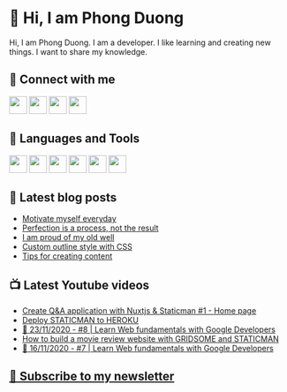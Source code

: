 # 👋 Hi, I am Phong Duong

Hi, I am Phong Duong. I am a developer. I like learning and creating new things. I want to share my knowledge.

## 🔗 Connect with me

[<img height="32" width="32" src="https://cdn.jsdelivr.net/npm/simple-icons@v3/icons/youtube.svg" />](https://www.youtube.com/channel/UCXykqt3V2-9bYXKWZRcH0rA)
[<img height="32" width="32" src="https://cdn.jsdelivr.net/npm/simple-icons@v3/icons/twitter.svg" />](https://twitter.com/koo_gio)
[<img height="32" width="32" src="https://cdn.jsdelivr.net/npm/simple-icons@v3/icons/facebook.svg" />](https://www.facebook.com/koogio)
[<img height="32" width="32" src="https://cdn.jsdelivr.net/npm/simple-icons@v3/icons/linkedin.svg" />](https://www.linkedin.com/in/phong-duong/)

## 🧰 Languages and Tools

[<img height="32" width="32" src="https://cdn.jsdelivr.net/npm/simple-icons@v3/icons/javascript.svg" />](javascript)
[<img height="32" width="32" src="https://cdn.jsdelivr.net/npm/simple-icons@v3/icons/html5.svg" />](html5)
[<img height="32" width="32" src="https://cdn.jsdelivr.net/npm/simple-icons@v3/icons/css3.svg" />](css3)
[<img height="32" width="32" src="https://cdn.jsdelivr.net/npm/simple-icons@v3/icons/node-dot-js.svg" />](nodejs)
[<img height="32" width="32" src="https://cdn.jsdelivr.net/npm/simple-icons@v3/icons/react.svg" />](react)
[<img height="32" width="32" src="https://cdn.jsdelivr.net/npm/simple-icons@v3/icons/vue-dot-js.svg" />](vue)

## 📝 Latest blog posts

<!-- BLOG-POST-LIST:START -->
- [Motivate myself everyday](https://phongduong.dev/blog/motivate-myself-everyday/)
- [Perfection is a process, not the result](https://phongduong.dev/blog/perfection-is-a-process-not-the-result/)
- [I am proud of my old well](https://phongduong.dev/blog/i-am-proud-of-my-old-well/)
- [Custom outline style with CSS](https://phongduong.dev/blog/custom-outline-style-with-css/)
- [Tips for creating content](https://phongduong.dev/blog/tips-for-creating-content/)
<!-- BLOG-POST-LIST:END -->

## 📺 Latest Youtube videos

<!-- YOUTUBE-VIDEO-LIST:START -->
- [Create Q&A application with Nuxtjs & Staticman #1 - Home page](https://www.youtube.com/watch?v=34A_8s0zLyM)
- [Deploy STATICMAN to HEROKU](https://www.youtube.com/watch?v=zGjurInY9MU)
- [🔴 23/11/2020 - #8 |  Learn Web fundamentals with Google Developers](https://www.youtube.com/watch?v=FOryKGk36gU)
- [How to build a movie review website with GRIDSOME and STATICMAN](https://www.youtube.com/watch?v=3_tMjxfsd64)
- [🔴 16/11/2020 - #7 |  Learn Web fundamentals with Google Developers](https://www.youtube.com/watch?v=3eu4YqTSoxw)
<!-- YOUTUBE-VIDEO-LIST:END -->

## [💌 Subscribe to my newsletter](https://koogio.substack.com/)
